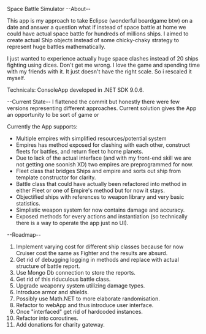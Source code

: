 Space Battle Simulator
--About--

  This app is my approach to take Eclipse (wonderful boardgame btw) on a date and answer a question what if 
  instead of space battle at home we could have actual space battle for hundreds of millions ships. I aimed 
  to create actual Ship objects instead of some chicky-chaky strategy to represent huge battles mathematically. 

  I just wanted to experience actually huge space clashes instead of 20 ships fighting using dices. Don't get me wrong.
  I love the game and spending time with my friends with it. It just doesn't have the right scale. So i rescaled it myself.
  
  Technicals: ConsoleApp developed in .NET SDK 9.0.6.

--Current State--
  I flattened the commit but honestly there were few versions representing different approaches.
  Current solution gives the App an opportunity to be sort of game or 

  Currently the App supports:
  - Multiple empires with simplified resources/potential system
  - Empires has method exposed for clashing with each other, construct fleets for battles, and return fleet to home planets.
  - Due to lack of the actual interface (and with my front-end skill we are not getting one soonish XD) two empires are preprogrammed for now.
  - Fleet class that bridges Ships and empire and sorts out ship from template constructor for clarity.
  - Battle class that could have actually been refactored into method in either Fleet or one of Empire's method but for now it stays.
  - Objectified ships with references to weapon library and very basic statistics.
  - Simplistic weapon system for now contains damage and accuracy. 
  - Exposed methods for every actions and instantiation (so technically there is a way to operate the app just no UI).


--Roadmap--

  1. Implement varying cost for different ship classes because for now Cruiser cost the same as Fighter and the results are absurd.
  2. Get rid of debugging logging in methods and replace with actual structure of battle report.
  3. Use Mongo Db connection to store the reports.
  4. Get rid of this riduculous battle class.
  5. Upgrade weaponry system utilizing damage types.
  6. Introduce armor and shields.
  7. Possibly use Math.NET to more elaborate randomisation. 
  8. Refactor to webApp and thus introduce user interface.
  9. Once "interfaced" get rid of hardcoded instances.
  10. Refactor into coroutines.
  11. Add donations for charity gateway. 
